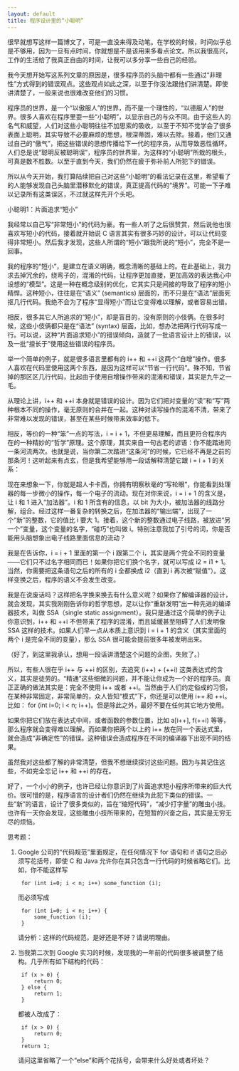 ```yaml
---
layout: default
title: 程序设计里的“小聪明”
---
```



很早就想写这样一篇博文了，可是一直没来得及动笔。在学校的时候，时间似乎总是不够用，因为一旦有点时间，你就想是不是该用来多看点论文。所以我很高兴，工作的生活给了我真正自由的时间，让我可以多分享一些自己的经验。

我今天想开始写这系列文章的原因是，很多程序员的头脑中都有一些通过“非理性”方式得到的错误观点。这些观点如此之深，以至于你没法跟他们讲清楚。即使讲清楚了，一般来说也很难改变他们的习惯。

程序员的世界，是一个“以傲服人”的世界，而不是一个理性的，“以德服人”的世界。很多人喜欢在程序里耍一些“小聪明”，以显示自己的与众不同。由于这些人的名气和威望，人们对这些小聪明往往不加思索的吸收，以至于不知不觉学会了很多表面上聪明，其实导致不必要麻烦的思想，根深蒂固，难以去除。接着，他们又通过自己的“傲气”，把这些错误的思想传播给下一代的程序员，从而导致恶性循环。人们总是说“聪明反被聪明误”，程序员的世界里，为这样的“小聪明”所栽的根头，可真是数不胜数。以至于直到今天，我们仍然在疲于弥补前人所犯下的错误。

所以从今天开始，我打算陆续把自己对这些“小聪明”的看法记录在这里，希望看了的人能够发现自己头脑里潜移默化的错误，真正提高代码的“境界”。可能一下子难以记录所有这类误区，不过就这样先开个头吧。

小聪明1：片面追求“短小”

我经常以自己写“非常短小”的代码为豪。有一些人听了之后很赞赏，然后说他也很喜欢写短小的代码，接着就开始说 C 语言其实有很多巧妙的设计，可以让代码变得非常短小。然后我才发现，这些人所谓的“短小”跟我所说的“短小”，完全不是一回事。

我的程序的“短小”，是建立在语义明确，概念清晰的基础上的。在此基础上，我力求去掉冗余的，绕弯子的，混淆的代码，让程序更加直接，更加高效的表达我心中设想的“模型”。这是一种在概念级别的优化，它其实只是间接的导致了程序的短小精悍。这种短小，往往是在“语义” (semantics) 层面的，而不只是在“语法”层面死抠几行代码。我绝不会为了程序“显得短小”而让它变得难以理解，或者容易出错。

相反，很多其它人所追求的“短小”，却是盲目的，没有原则的小伎俩。在很多时候，这些小伎俩都只是在“语法” (syntax) 层面，比如，想办法把两行代码写成一行。可以说，这种“片面追求短小”的错误倾向，造就了一批语言设计上的错误，以及一批“擅长于”使用这些错误的程序员。

举一个简单的例子，就是很多语言里都有的 i++ 和 ++i 这两个“自增”操作。很多人喜欢在代码里使用这两个东西，是因为这样可以“节省一行代码”。殊不知，节省掉的那区区几行代码，比起由于使用自增操作带来的混淆和错误，其实是九牛之一毛。

从理论上讲，i++ 和 ++i 本身就是错误的设计。因为它们把对变量的“读”和“写”两种根本不同的操作，毫无原则的合并在一起。这种对读写操作的混淆不清，带来了非常难以发现的错误，甚至在某些时候带来效率的低下。

相反，等价的一种“笨”一点的写法，i = i + 1，不但更易理解，而且更符合程序内在的一种精妙的“哲学”原理。这个原理，其实来自一句古老的谚语：你不能踏进同一条河流两次。也就是说，当你第二次踏进“这条河”的时候，它已经不再是之前的那条河！这听起来有点玄，但是我希望能够用一段话解释清楚它跟 i = i + 1 的关系：

现在来想象一下，你就是超人卡卡西，你拥有明察秋毫的“写轮眼”，你能看到处理器的每一步微小的操作，每一个电子的流动。现在对你来说，i = i + 1 的含义是，让 i 和 1 进入“加法器”。i 和 1 所含有的信息，以 bit 为大小，被加法器的线路分解，组合。经过这样一番复杂的转换之后，在加法器的“输出端”，出现了一个“新”的整数，它的值比 i 要大 1。接着，这个新的整数通过电子线路，被放进“另一个”变量，这个变量的名字，“碰巧”也叫做 i。特别注意我加了引号的词，你是否能用头脑想象出电子线路里面信息的流动？

我是在告诉你，i = i + 1 里面的第一个 i 跟第二个 i，其实是两个完全不同的变量——它们只不过名字相同而已！如果你把它们换个名字，就可以写成 i2 = i1 + 1。当然，你需要把这条语句之后的所有的 i 全都换成 i2（直到 i 再次被“赋值”）。这样变换之后，程序的语义不会发生改变。

我是在说废话吗？这样把名字换来换去有什么意义呢？如果你了解编译器的设计，就会发现，其实我刚刚告诉你的哲学思想，足以让你“重新发明”出一种先进的编译器技术，叫做 SSA（single static assignment）。我只是通过这个简单的例子让你意识到，i++ 和 ++i 不但带来了程序的混淆，而且延缓甚至阻碍了人们发明像 SSA 这样的技术。如果人们早一点从本质上意识到 i = i + 1 的含义（其实里面的两个 i 是完全不同的变量），那么 SSA 很可能会提前很多年被发明出来。

（好了，到这里我承认，想用一段话讲清楚这个问题的企图，失败了。）

所以，有些人很在乎 i++ 与 ++i 的区别，去追究 (i++) + (++i) 这类表达式的含义，其实是徒劳的。“精通”这些细微的问题，并不能让你成为一个好的程序员。真正正确的做法其实是：完全不使用 i++ 或者 ++i。当然由于人们约定俗成的习惯，在某种非常固定，非常简单的，众人皆知“模式”下，你还是可以使用 i++ 和 ++i。比如： for (int i=0; i < n; i++)。但是除此之外，最好不要在任何其它地方使用。

如果你把它们放在表达式中间，或者函数的参数位置，比如 a[i++], f(++i) 等等，那么程序就会变得难以理解。而如果你把两个以上的 i++ 放在同一个表达式里，就会造成“非确定性”的错误。这种错误会造成程序在不同的编译器下出现不同的结果。

虽然我对这些都了解的非常清楚，但我不想继续探讨这些问题。因为与其记住这些，不如完全忘记 i++ 和 ++i 的存在。

好了，一个小小的例子，也许已经让你意识到了片面追求短小程序所带来的巨大代价。很可惜的是，程序语言的设计者们仍然在继续为此犯下类似的错误。一些“新”的语言，设计了很多类似的，旨在“缩短代码”，“减少打字量”的雕虫小技。也许有一天你会发现，这些雕虫小技所带来的，在短暂的兴奋之后，其实是无穷无尽的烦恼。

思考题：

1. Google 公司的“代码规范”里面规定，在任何情况下 for 语句和 if 语句之后必须写花括号，即使 C 和 Java 允许你在其只包含一行代码的时候省略它们。比如，你不能这样写

        for (int i=0; i < n; i++) some_function (i);

    而必须写成

        for (int i=0; i < n; i++) {
            some_function (i);
        }

    请分析：这样的代码规范，是好还是不好？请说明理由。

2. 当我第二次到 Google 实习的时候，发现我的一年前的代码很多被调整了结构。几乎所有如下结构的代码：

        if (x > 0) {
            return 0;
        } else {
            return 1;
        }

    都被人改成了：

        if (x > 0) {
            return 0;
        }    
        return 1;

    请问这里省略了一个“else”和两个花括号，会带来什么好处或者坏处？